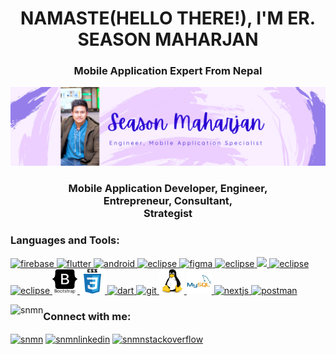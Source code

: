 
<h1 align="center">NAMASTE(HELLO THERE!), I'M ER. SEASON MAHARJAN</h1>
<h3 align="center">Mobile Application Expert From Nepal</h3>
<div align="center">
  <a href="https://season.info.np"><img src="images/stephenajulu header 2.png" alt="Snmn's Header"></a>

  <br>
  
<h3>Mobile Application Developer, Engineer, <br>Entrepreneur, Consultant, <br>Strategist</h3>
  
<h3 align="left">Languages and Tools:</h3>
<p align="left"> 
  
  <a href="https://firebase.google.com/" target="_blank" rel="noreferrer">
    <img src="https://www.vectorlogo.zone/logos/firebase/firebase-icon.svg" alt="firebase" width="40" height="40"/> </a>
  <a href="https://flutter.dev" target="_blank" rel="noreferrer"> 
    <img src="https://www.vectorlogo.zone/logos/flutterio/flutterio-icon.svg" alt="flutter" width="40" height="40"/> </a>
   <a href="https://developer.android.com/" target="_blank" rel="noreferrer"> 
    <img src="https://developer.android.com/images/home/billboard-bg.svg" alt="android" width="40" height="40"/> </a>
  <a href="https://www.eclipse.org/downloads/" target="_blank" rel="noreferrer"> 
    <img src="https://www.eclipse.org/downloads/assets/public/images/logo-eclipse.png" alt="eclipse" width="40" height="40"/> </a>
  <a href="https://www.figma.com/" target="_blank" rel="noreferrer"> 
    <img src="https://www.vectorlogo.zone/logos/figma/figma-icon.svg" alt="figma" width="40" height="40"/> </a>
  <a href="https://dotnet.microsoft.com/en-us/" target="_blank" rel="noreferrer"> 
    <img src="https://img-prod-cms-rt-microsoft-com.akamaized.net/cms/api/am/imageFileData/RE1MmB8?ver=6c43g" alt="eclipse" width="40" height="40"/> </a>
  
   <a href="https://en.wikipedia.org/wiki/C_(programming_language)" target="_blank" rel="noreferrer"> 
    <img src="https://upload.wikimedia.org/wikipedia/commons/thumb/3/35/The_C_Programming_Language_logo.svg/40px-The_C_Programming_Language_logo.svg.png"/> </a>
  
   <a href="https://jupyter.org/" target="_blank" rel="noreferrer"> 
    <img src="https://jupyter.org/assets/homepage/main-logo.svg" alt="eclipse" width="40" height="40"/> </a>
     <a href="https://www.java.com/en/" target="_blank" rel="noreferrer"> 
    <img src="https://dev.java/assets/images/java-logo-vector.png" alt="eclipse" width="40" height="40"/> </a>
  <a href="https://getbootstrap.com" target="_blank" rel="noreferrer">
  <img src="https://raw.githubusercontent.com/devicons/devicon/master/icons/bootstrap/bootstrap-plain-wordmark.svg" alt="bootstrap" width="40" height="40"/> </a>
  <a href="https://www.w3schools.com/css/" target="_blank" rel="noreferrer"> 
    <img src="https://raw.githubusercontent.com/devicons/devicon/master/icons/css3/css3-original-wordmark.svg" alt="css3" width="40" height="40"/> </a> <a href="https://dart.dev" target="_blank" rel="noreferrer">
  <img src="https://www.vectorlogo.zone/logos/dartlang/dartlang-icon.svg" alt="dart" width="40" height="40"/> </a>
  
  <a href="https://git-scm.com/" target="_blank" rel="noreferrer">
    <img src="https://www.vectorlogo.zone/logos/git-scm/git-scm-icon.svg" alt="git" width="40" height="40"/> 
  </a> <a href="https://www.linux.org/" target="_blank" rel="noreferrer">
  <img src="https://raw.githubusercontent.com/devicons/devicon/master/icons/linux/linux-original.svg" alt="linux" width="40" height="40"/> </a>
  <a href="https://www.mysql.com/" target="_blank" rel="noreferrer">
    <img src="https://raw.githubusercontent.com/devicons/devicon/master/icons/mysql/mysql-original-wordmark.svg" alt="mysql" width="40" height="40"/> </a> 
  <a href="https://nextjs.org/" target="_blank" rel="noreferrer"> 
    <img src="https://cdn.worldvectorlogo.com/logos/nextjs-2.svg" alt="nextjs" width="40" height="40"/> </a> 
  <a href="https://postman.com" target="_blank" rel="noreferrer">
    <img src="https://www.vectorlogo.zone/logos/getpostman/getpostman-icon.svg" alt="postman" width="40" height="40"/> </a>
 

<p><img align="left" src="https://github-readme-stats.vercel.app/api/top-langs?username=snmn&show_icons=true&locale=en&layout=compact" alt="snmn" /></p>
  

<h3 align="left">Connect with me:</h3>
<p align="left">
<a href="season.info.np/" target="blank"><img align="center" src="https://avatars.githubusercontent.com/u/13494176?v=4" alt="snmn" height="30" width="40" /></a>
<a href="https://www.linkedin.com/in/er-season-maharjan-79b493118/" target="blank"><img align="center" src="https://media.licdn.com/dms/image/C4E0EAQHvfQysU2iSfA/rightRail-logo-shrink_200_200/0/1655742037542?e=1675310400&v=beta&t=Ew8lBM3D28zFTpdaaa5Dqmt5lrxggVt8J7Pg1OWkDvo" alt="snmnlinkedin" height="30" width="40" /></a>
<a href="https://stackoverflow.com/users/9719869/season" target="blank"><img align="center" src="https://upload.wikimedia.org/wikipedia/commons/thumb/e/ef/Stack_Overflow_icon.svg/512px-Stack_Overflow_icon.svg.png?20190716190036" alt="snmnstackoverflow" height="30" width="40" /></a>


